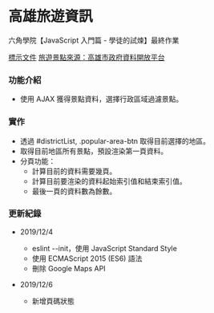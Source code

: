 # 高雄旅遊資訊

六角學院【JavaScript 入門篇 - 學徒的試煉】最終作業

[標示文件](https://hexschool.github.io/JavaScript_HomeWork/#artboard3)
[旅遊景點來源：高雄市政府資料開放平台](https://data.kcg.gov.tw/dataset/attractions-information)

### 功能介紹

* 使用 AJAX 獲得景點資料，選擇行政區域過濾景點。

### 實作

* 透過 #districtList, .popular-area-btn 取得目前選擇的地區。
* 取得目前地區所有景點，預設渲染第一頁資料。
* 分頁功能：
  * 計算目前的資料需要幾頁。
  * 計算目前要渲染的資料起始索引值和結束索引值。
  * 最後一頁的資料數為餘數。

### 更新紀錄

* 2019/12/4
  * eslint --init，使用 JavaScript Standard Style
  * 使用 ECMAScript 2015 (ES6) 語法
  * 刪除 Google Maps API

* 2019/12/6
  * 新增頁碼狀態